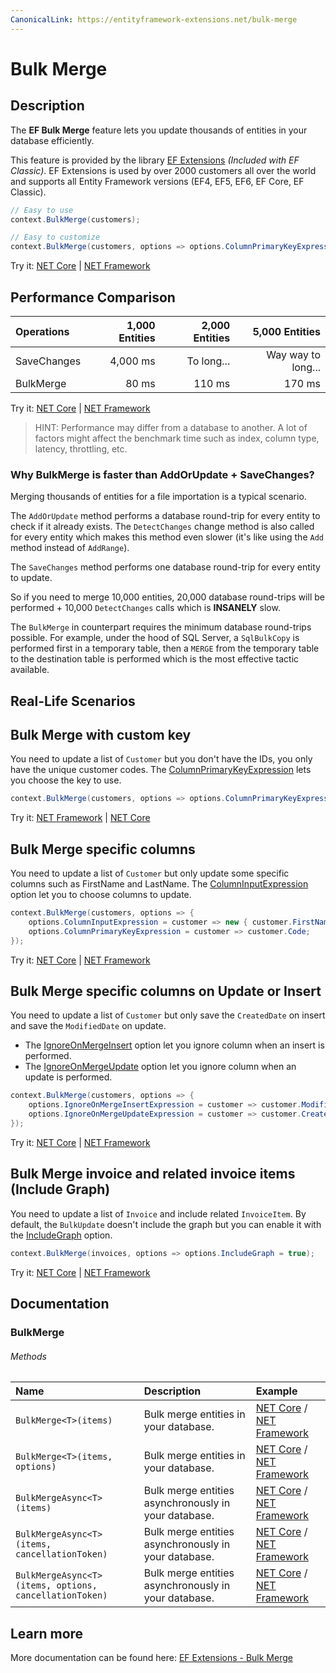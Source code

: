 ```yaml
---
CanonicalLink: https://entityframework-extensions.net/bulk-merge
---
```


# Bulk Merge

## Description
The **EF Bulk Merge** feature lets you update thousands of entities in your database efficiently.

This feature is provided by the library [EF Extensions](https://entityframework-extensions.net/bulk-merge) _(Included with EF Classic)_. EF Extensions is used by over 2000 customers all over the world and supports all Entity Framework versions (EF4, EF5, EF6, EF Core, EF Classic).

```csharp
// Easy to use
context.BulkMerge(customers);

// Easy to customize
context.BulkMerge(customers, options => options.ColumnPrimaryKeyExpression = customer => customer.Code);
```
Try it: [NET Core](https://dotnetfiddle.net/9Z8Cr9) | [NET Framework](https://dotnetfiddle.net/HxfhEn)

## Performance Comparison

| Operations      | 1,000 Entities | 2,000 Entities | 5,000 Entities |
| :-------------- | -------------: | -------------: | -------------: |
| SaveChanges     | 4,000 ms       | To long...     | Way way to long... |
| BulkMerge       | 80 ms          | 110 ms         | 170 ms         |

Try it: [NET Core](https://dotnetfiddle.net/3d1KUv) | [NET Framework](https://dotnetfiddle.net/L1yqaL)

> HINT: Performance may differ from a database to another. A lot of factors might affect the benchmark time such as index, column type, latency, throttling, etc.

### Why BulkMerge is faster than AddOrUpdate + SaveChanges?
Merging thousands of entities for a file importation is a typical scenario.

The `AddOrUpdate` method performs a database round-trip for every entity to check if it already exists. The `DetectChanges` change method is also called for every entity which makes this method even slower (it's like using the `Add` method instead of `AddRange`).

The `SaveChanges` method performs one database round-trip for every entity to update.

So if you need to merge 10,000 entities, 20,000 database round-trips will be performed + 10,000 `DetectChanges` calls which is **INSANELY** slow.

The `BulkMerge` in counterpart requires the minimum database round-trips possible. For example, under the hood of SQL Server, a `SqlBulkCopy` is performed first in a temporary table, then a `MERGE` from the temporary table to the destination table is performed which is the most effective tactic available.

## Real-Life Scenarios

## Bulk Merge with custom key
You need to update a list of `Customer` but you don't have the IDs, you only have the unique customer codes. The [ColumnPrimaryKeyExpression](https://entityframework-extensions.net/column#column-primary-key) lets you choose the key to use.

```csharp
context.BulkMerge(customers, options => options.ColumnPrimaryKeyExpression = customer => customer.Code);
```
Try it: [NET Framework](https://dotnetfiddle.net/xItcSY) | [NET Core](https://dotnetfiddle.net/XJLfKe)

## Bulk Merge specific columns
You need to update a list of `Customer` but only update some specific columns such as FirstName and LastName. The [ColumnInputExpression](https://entityframework-extensions.net/column#column-input) option let you to choose columns to update.

```csharp
context.BulkMerge(customers, options => { 
    options.ColumnInputExpression = customer => new { customer.FirstName, customer.LastName };
    options.ColumnPrimaryKeyExpression = customer => customer.Code;
});
```
Try it: [NET Core](https://dotnetfiddle.net/ServiU) | [NET Framework](https://dotnetfiddle.net/0eArw7)

## Bulk Merge specific columns on Update or Insert
You need to update a list of `Customer` but only save the `CreatedDate` on insert and save the `ModifiedDate` on update.
- The [IgnoreOnMergeInsert](https://entityframework-extensions.net/column#ignore-on-merge-insert) option let you ignore column when an insert is performed.
- The [IgnoreOnMergeUpdate](https://entityframework-extensions.net/column#ignore-on-merge-insert) option let you ignore column when an update is performed.

```csharp
context.BulkMerge(customers, options => { 
    options.IgnoreOnMergeInsertExpression = customer => customer.ModifiedDate;
    options.IgnoreOnMergeUpdateExpression = customer => customer.CreatedDate;
});
```
Try it: [NET Core](https://dotnetfiddle.net/dDKgsR) | [NET Framework](https://dotnetfiddle.net/mycIU1)

## Bulk Merge invoice and related invoice items (Include Graph)
You need to update a list of `Invoice` and include related `InvoiceItem`. By default, the `BulkUpdate` doesn't include the graph but you can enable it with the [IncludeGraph](https://entityframework-extensions.net/include-graph) option.

```csharp
context.BulkMerge(invoices, options => options.IncludeGraph = true);
```
Try it: [NET Core](https://dotnetfiddle.net/hQfCEO) | [NET Framework](https://dotnetfiddle.net/owLagp)

## Documentation

### BulkMerge

###### Methods

| Name | Description | Example |
| :--- | :---------- | :------ |
| `BulkMerge<T>(items)` | Bulk merge entities in your database. | [NET Core](https://dotnetfiddle.net/C7prtD) / [NET Framework](https://dotnetfiddle.net/mNuYTm) |
| `BulkMerge<T>(items, options)` | Bulk merge entities in your database.  | [NET Core](https://dotnetfiddle.net/3B5JqX) / [NET Framework](https://dotnetfiddle.net/FznXCU) |
| `BulkMergeAsync<T>(items)` | Bulk merge entities asynchronously in your database. | [NET Core](https://dotnetfiddle.net/W3WRSp) / [NET Framework](https://dotnetfiddle.net/T5qnNK) |
| `BulkMergeAsync<T>(items, cancellationToken)` | Bulk merge entities asynchronously in your database. | [NET Core](https://dotnetfiddle.net/KMXNx4) / [NET Framework](https://dotnetfiddle.net/TYZXgS) |
| `BulkMergeAsync<T>(items, options, cancellationToken)` | Bulk merge entities asynchronously in your database. | [NET Core](https://dotnetfiddle.net/YPDwBl) / [NET Framework](https://dotnetfiddle.net/joyorH) |

## Learn more

More documentation can be found here: [EF Extensions - Bulk Merge](https://entityframework-extensions.net/bulk-merge)
